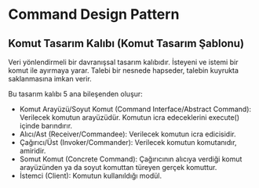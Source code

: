 # Command Design Pattern
## Komut Tasarım Kalıbı (Komut Tasarım Şablonu)

Veri yönlendirmeli bir davranışsal tasarım kalıbıdır. İsteyeni ve istemi bir komut ile ayırmaya yarar. Talebi bir nesnede hapseder, talebin kuyrukta saklanmasına imkan verir.

Bu tasarım kalıbı 5 ana bileşenden oluşur:
- Komut Arayüzü/Soyut Komut (Command Interface/Abstract Command): Verilecek komutun arayüzüdür. Komutun icra edeceklerini execute() içinde barındırır.
- Alıcı/Ast (Receiver/Commandee): Verilecek komutun icra edicisidir.
- Çağırıcı/Üst (Invoker/Commander): Verilecek komutun komutanıdır, amiridir.
- Somut Komut (Concrete Command): Çağırıcının alıcıya verdiği komut arayüzünden ya da soyut komuttan türeyen gerçek komuttur.
- İstemci (Client): Komutun kullanıldığı modül.